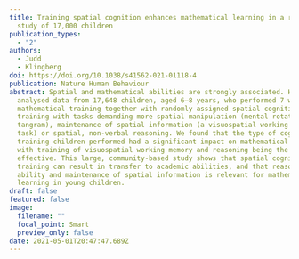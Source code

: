 ```yaml
---
title: Training spatial cognition enhances mathematical learning in a randomized
  study of 17,000 children
publication_types:
  - "2"
authors:
  - Judd
  - Klingberg
doi: https://doi.org/10.1038/s41562-021-01118-4
publication: Nature Human Behaviour
abstract: Spatial and mathematical abilities are strongly associated. Here, we
  analysed data from 17,648 children, aged 6–8 years, who performed 7 weeks of
  mathematical training together with randomly assigned spatial cognitive
  training with tasks demanding more spatial manipulation (mental rotation or
  tangram), maintenance of spatial information (a visuospatial working memory
  task) or spatial, non-verbal reasoning. We found that the type of cognitive
  training children performed had a significant impact on mathematical learning,
  with training of visuospatial working memory and reasoning being the most
  effective. This large, community-based study shows that spatial cognitive
  training can result in transfer to academic abilities, and that reasoning
  ability and maintenance of spatial information is relevant for mathematics
  learning in young children.
draft: false
featured: false
image:
  filename: ""
  focal_point: Smart
  preview_only: false
date: 2021-05-01T20:47:47.689Z
---
```


